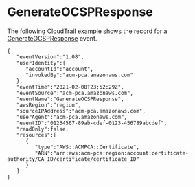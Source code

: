 # GenerateOCSPResponse<a name="CT-GenerateOCSPResponse"></a>

The following CloudTrail example shows the record for a [GenerateOCSPResponse](https://docs.aws.amazon.com/acm-pca/latest/APIReference/API_CreateCertificateAuthorityAuditReport.html) event\.

```
{
   "eventVersion":"1.08",
   "userIdentity":{
      "accountId":"account",
      "invokedBy":"acm-pca.amazonaws.com"
   },
   "eventTime":"2021-02-08T23:52:29Z",
   "eventSource":"acm-pca.amazonaws.com",
   "eventName":"GenerateOCSPResponse",
   "awsRegion":"region",
   "sourceIPAddress":"acm-pca.amazonaws.com",
   "userAgent":"acm-pca.amazonaws.com",
   "eventID":"01234567-89ab-cdef-0123-456789abcdef",
   "readOnly":false,
   "resources":[
      {
         "type":"AWS::ACMPCA::Certificate",
         "ARN":"arn:aws:acm-pca:region:account:certificate-authority/CA_ID/certificate/certificate_ID"
      }
   ]
}
```
